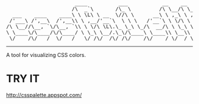 <pre>
                      ____          ___           __    __             
                     /\  _`\       /\_ \         /\ \__/\ \__          
  ___    ____    ____\ \ \L\ \ __  \//\ \      __\ \ ,_\ \ ,_\    __   
 /'___\ /',__\  /',__\\ \ ,__/'__`\  \ \ \   /'__`\ \ \/\ \ \/  /'__`\ 
/\ \__//\__, `\/\__, `\\ \ \/\ \L\.\_ \_\ \_/\  __/\ \ \_\ \ \_/\  __/ 
\ \____\/\____/\/\____/ \ \_\ \__/.\_\/\____\ \____\\ \__\\ \__\ \____\
 \/____/\/___/  \/___/   \/_/\/__/\/_/\/____/\/____/ \/__/ \/__/\/____/
</pre>

---
A tool for visualizing CSS colors.

TRY IT
===

http://csspalette.appspot.com/